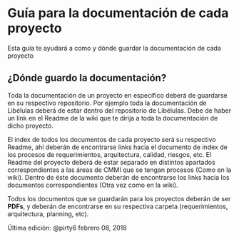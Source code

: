 # Guía para la documentación de cada proyecto
Esta guía te ayudará a como y dónde guardar la documentación de cada proyecto

## ¿Dónde guardo la documentación?
Toda la documentación de un proyecto en específico deberá de guardarse en su respectivo repositorio. Por ejemplo toda la documentación de Libélulas deberá de estar dentro del repositorio de Libélulas.
Debe de haber un link en el Readme de la wiki que te dirija a toda la documentación de dicho proyecto.

El index de todos los documentos de cada proyecto será su respectivo Readme, ahí deberán de encontrarse links hacia el documento de index de los procesos de requerimientos, arquitectura, calidad, riesgos, etc.
El Readme del proyecto deberá de estar separado en distintos apartados correspondientes a las áreas de CMMI que se tengan procesos (Como en la wiki). Dentro de éste documento deberán de encontrarse los links hacia los documentos correspondientes (Otra vez como en la wiki).

Todos los documentos que se guardarán para los proyectos deberán de ser **PDFs**, y deberán de encontrarse en su respectiva carpeta (requerimientos, arquitectura, planning, etc).

Última edición: @pirty6 febrero 08, 2018
